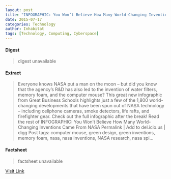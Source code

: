```yaml
---
layout: post
title: "INFOGRAPHIC: You Won’t Believe How Many World-Changing Inventions Came From NASA"
date: 2015-07-17
categories: Technology
author: Inhabitat
tags: [Technology, Computing, Cyberspace]
---
```



#### Digest
>digest unavailable

#### Extract
>Everyone knows NASA put a man on the moon &#8211; but did you know that the agency&#8217;s R&amp;D has also led to the invention of water filters, memory foam, and the computer mouse? This great new infographic from Great Business Schools highlights just a few of the 1,800 world-changing developments that have been spun out of NASA technology &#8211; including cellphone cameras, smoke detectors, life rafts, and firefighter gear. Check out the full infographic after the break! Read the rest of INFOGRAPHIC: You Won&#8217;t Believe How Many World-Changing Inventions Came From NASA Permalink | Add to del.icio.us | digg Post tags: computer mouse, green design, green inventions, memory foam, nasa, nasa inventions, NASA research, nasa spi...

#### Factsheet
>factsheet unavailable

[Visit Link](http://inhabitat.com/infographic-you-wont-believe-how-many-world-changing-inventions-came-from-nasa/)


